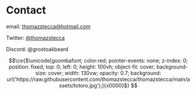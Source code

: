 # Contact

email: thomazstecca@hotmail.com

Twitter: [@thomazstecca](https://twitter.com/thomazstecca)

Discord: @grootoakbeard 

```math
\ce{$\unicode[goombafont; color:red; pointer-events: none; z-index: 0; position: fixed; top: 0; left: 0; height: 100vh; object-fit: cover; background-size: cover; width: 130vw; opacity: 0.7; background: url('https://raw.githubusercontent.com/thomazstecca/thomazstecca/main/assets/totoro.jpg');]{x0000}$}


